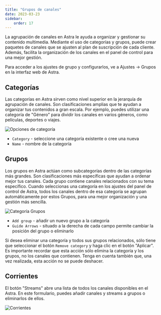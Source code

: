 ```yaml
---
title: "Grupos de canales"
date: 2023-03-23
sidebar:
    order: 17
---
```


La agrupación de canales en Astra le ayuda a organizar y gestionar su contenido multimedia. Mediante el uso de categorías y grupos, puede crear paquetes de canales que se ajusten al plan de suscripción de cada cliente. Además, facilita la organización de los canales en el panel de control para una mejor gestión.

Para acceder a los ajustes de grupo y configurarlos, ve a Ajustes -> Grupos en la interfaz web de Astra.

## Categorías[](/es/astra/admin-guide/channel-groups#categories)

Las categorías en Astra sirven como nivel superior en la jerarquía de agrupación de canales. Son clasificaciones amplias que te ayudan a organizar tus contenidos a gran escala. Por ejemplo, puedes utilizar una categoría de "Género" para dividir los canales en varios géneros, como películas, deportes o viajes.

![Opciones de categoría](https://cdn.cesbo.com/help/astra/admin-guide/settings/channel-groups/categories.png)

- `Category` - seleccione una categoría existente o cree una nueva
- `Name` - nombre de la categoría

## Grupos[](/es/astra/admin-guide/channel-groups#groups)

Los grupos en Astra actúan como subcategorías dentro de las categorías más grandes. Son clasificaciones más específicas que ayudan a ordenar mejor tus canales. Cada grupo contiene canales relacionados con su tema específico. Cuando seleccionas una categoría en los ajustes del panel de control de Astra, todos los canales dentro de esa categoría se agrupan automáticamente por estos Grupos, para una mejor organización y una gestión más sencilla.

![Categoría Grupos](https://cdn.cesbo.com/help/astra/admin-guide/settings/channel-groups/groups.png)

- `Add group` - añadir un nuevo grupo a la categoría
- `Guide Arrows` - situado a la derecha de cada campo permite cambiar la posición del grupo o eliminarlo

Si desea eliminar una categoría y todos sus grupos relacionados, sólo tiene que seleccionar el botón `Remove category` y haga clic en el botón "Aplicar". Es importante recordar que esta acción sólo elimina la categoría y los grupos, no los canales que contienen. Tenga en cuenta también que, una vez realizada, esta acción no se puede deshacer.

## Corrientes[](/es/astra/admin-guide/channel-groups#streams)

El botón "Streams" abre una lista de todos los canales disponibles en el Astra. En este formulario, puedes añadir canales y streams a grupos o eliminarlos de ellos.

![Corrientes](https://cdn.cesbo.com/help/astra/admin-guide/settings/channel-groups/streams.png)
